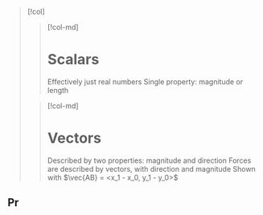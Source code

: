 >[!col]
>> [!col-md]
>> # Scalars
>> Effectively just real numbers
>> Single property: magnitude or length
>
>> [!col-md]
>> # Vectors
>> Described by two properties: magnitude and direction
>> Forces are described by vectors, with direction and magnitude
>> Shown with $\vec{AB} = <x_1 - x_0, y_1 - y_0>$

## Pr